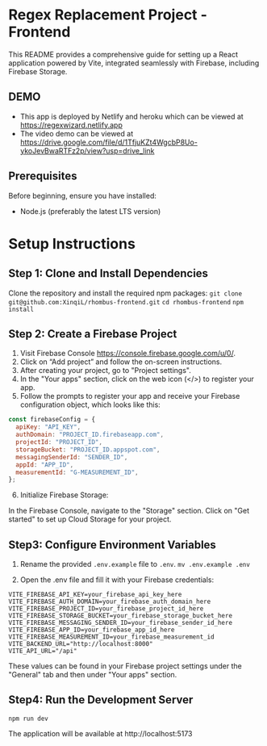 # Regex Replacement Project - Frontend

This README provides a comprehensive guide for setting up a React application powered by Vite, integrated seamlessly with Firebase, including Firebase Storage.

## DEMO

- This app is deployed by Netlify and heroku which can be viewed at https://regexwizard.netlify.app
- The video demo can be viewed at https://drive.google.com/file/d/1TfjuKZt4WgcbP8Uo-ykoJevBwaRTFz2p/view?usp=drive_link

## Prerequisites

Before beginning, ensure you have installed:

- Node.js (preferably the latest LTS version)

# Setup Instructions

## Step 1: Clone and Install Dependencies

Clone the repository and install the required npm packages:
`git clone git@github.com:XinqiL/rhombus-frontend.git`
`cd rhombus-frontend`
`npm install`

## Step 2: Create a Firebase Project

1. Visit Firebase Console https://console.firebase.google.com/u/0/.
2. Click on “Add project” and follow the on-screen instructions.
3. After creating your project, go to "Project settings".
4. In the "Your apps" section, click on the web icon (</>) to register your app.
5. Follow the prompts to register your app and receive your Firebase configuration object, which looks like this:

```javascript
const firebaseConfig = {
  apiKey: "API_KEY",
  authDomain: "PROJECT_ID.firebaseapp.com",
  projectId: "PROJECT_ID",
  storageBucket: "PROJECT_ID.appspot.com",
  messagingSenderId: "SENDER_ID",
  appId: "APP_ID",
  measurementId: "G-MEASUREMENT_ID",
};
```

6. Initialize Firebase Storage:

In the Firebase Console, navigate to the "Storage" section.
Click on "Get started" to set up Cloud Storage for your project.

## Step3: Configure Environment Variables

1. Rename the provided `.env.example` file to `.env`.
   `mv .env.example .env`

2. Open the .env file and fill it with your Firebase credentials:

```
VITE_FIREBASE_API_KEY=your_firebase_api_key_here
VITE_FIREBASE_AUTH_DOMAIN=your_firebase_auth_domain_here
VITE_FIREBASE_PROJECT_ID=your_firebase_project_id_here
VITE_FIREBASE_STORAGE_BUCKET=your_firebase_storage_bucket_here
VITE_FIREBASE_MESSAGING_SENDER_ID=your_firebase_sender_id_here
VITE_FIREBASE_APP_ID=your_firebase_app_id_here
VITE_FIREBASE_MEASUREMENT_ID=your_firebase_measurement_id
VITE_BACKEND_URL="http://localhost:8000"
VITE_API_URL="/api"
```

These values can be found in your Firebase project settings under the "General" tab and then under "Your apps" section.

## Step4: Run the Development Server

`npm run dev`

The application will be available at http://localhost:5173
